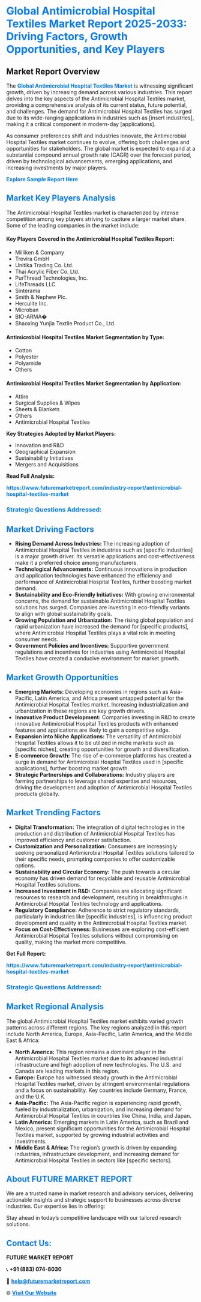 <h1 style="color: #007BFF;">Global Antimicrobial Hospital Textiles Market Report 2025-2033: Driving Factors, Growth Opportunities, and Key Players</h1>

<section id="overview">
<h2>Market Report Overview</h2>
<p>The <a href="https://www.futuremarketreport.com/industry-report/antimicrobial-hospital-textiles-market" style="color: #007BFF; text-decoration: none;"><strong>Global Antimicrobial Hospital Textiles Market</strong></a> is witnessing significant growth, driven by increasing demand across various industries. This report delves into the key aspects of the Antimicrobial Hospital Textiles market, providing a comprehensive analysis of its current status, future potential, and challenges. The demand for Antimicrobial Hospital Textiles has surged due to its wide-ranging applications in industries such as [insert industries], making it a critical component in modern-day [applications].</p>
<p>As consumer preferences shift and industries innovate, the Antimicrobial Hospital Textiles market continues to evolve, offering both challenges and opportunities for stakeholders. The global market is expected to expand at a substantial compound annual growth rate (CAGR) over the forecast period, driven by technological advancements, emerging applications, and increasing investments by major players.</p>
</section>

<section id="overview">
<p><a href="https://www.futuremarketreport.com/request-sample/reportId=124214" style="color: #007BFF; text-decoration: none;"><strong>Explore Sample Report Here</strong></a></p>
</section>

<section id="key-players">
<h2 style="color: #007BFF;">Market Key Players Analysis</h2>
<p>The Antimicrobial Hospital Textiles market is characterized by intense competition among key players striving to capture a larger market share. Some of the leading companies in the market include:</p>
<h4>Key Players Covered in the Antimicrobial Hospital Textiles Report:</h4>
<ul><li>Milliken &amp; Company</li><li>Trevira GmbH</li><li>Unitika Trading Co. Ltd.</li><li>Thai Acrylic Fiber Co. Ltd.</li><li>PurThread Technologies, Inc.</li><li>LifeThreads LLC</li><li>Sinterama</li><li>Smith &amp; Nephew Plc.</li><li>Herculite Inc.</li><li>Microban</li><li>BIO-ARMA�</li><li>Shaoxing Yunjia Textile Product Co., Ltd.</li></ul>
<h4>Antimicrobial Hospital Textiles Market Segmentation by Type:</h4>
<ul><li>Cotton</li><li>Polyester</li><li>Polyamide</li><li>Others</li></ul>

<h4>Antimicrobial Hospital Textiles Market Segmentation by Application:</h4>
<ul><li>Attire</li><li>Surgical Supplies &amp; Wipes</li><li>Sheets &amp; Blankets</li><li>Others</li><li>Antimicrobial Hospital Textiles</li></ul>
<p><strong>Key Strategies Adopted by Market Players:</strong></p>
<ul>
<li>Innovation and R&D</li>
<li>Geographical Expansion</li>
<li>Sustainability Initiatives</li>
<li>Mergers and Acquisitions</li>
</ul>
</section>

<section>
<p><strong>Read Full Analysis: </strong></p><a href="https://www.futuremarketreport.com/industry-report/antimicrobial-hospital-textiles-market" style="color: #007BFF; text-decoration: none;"><strong>https://www.futuremarketreport.com/industry-report/antimicrobial-hospital-textiles-market</strong></a>
<h3 style="color: #007BFF;">Strategic Questions Addressed:</h3>
</section>

<section id="driving-factors">
<h2 style="color: #007BFF;">Market Driving Factors</h2>
<ul>
<li><strong>Rising Demand Across Industries:</strong> The increasing adoption of Antimicrobial Hospital Textiles in industries such as [specific industries] is a major growth driver. Its versatile applications and cost-effectiveness make it a preferred choice among manufacturers.</li>
<li><strong>Technological Advancements:</strong> Continuous innovations in production and application technologies have enhanced the efficiency and performance of Antimicrobial Hospital Textiles, further boosting market demand.</li>
<li><strong>Sustainability and Eco-Friendly Initiatives:</strong> With growing environmental concerns, the demand for sustainable Antimicrobial Hospital Textiles solutions has surged. Companies are investing in eco-friendly variants to align with global sustainability goals.</li>
<li><strong>Growing Population and Urbanization:</strong> The rising global population and rapid urbanization have increased the demand for [specific products], where Antimicrobial Hospital Textiles plays a vital role in meeting consumer needs.</li>
<li><strong>Government Policies and Incentives:</strong> Supportive government regulations and incentives for industries using Antimicrobial Hospital Textiles have created a conducive environment for market growth.</li>
</ul>
</section>

<section id="growth-opportunities">
<h2 style="color: #007BFF;">Market Growth Opportunities</h2>
<ul>
<li><strong>Emerging Markets:</strong> Developing economies in regions such as Asia-Pacific, Latin America, and Africa present untapped potential for the Antimicrobial Hospital Textiles market. Increasing industrialization and urbanization in these regions are key growth drivers.</li>
<li><strong>Innovative Product Development:</strong> Companies investing in R&D to create innovative Antimicrobial Hospital Textiles products with enhanced features and applications are likely to gain a competitive edge.</li>
<li><strong>Expansion into Niche Applications:</strong> The versatility of Antimicrobial Hospital Textiles allows it to be utilized in niche markets such as [specific niches], creating opportunities for growth and diversification.</li>
<li><strong>E-commerce Growth:</strong> The rise of e-commerce platforms has created a surge in demand for Antimicrobial Hospital Textiles used in [specific applications], further boosting market growth.</li>
<li><strong>Strategic Partnerships and Collaborations:</strong> Industry players are forming partnerships to leverage shared expertise and resources, driving the development and adoption of Antimicrobial Hospital Textiles products globally.</li>
</ul>
</section>

<section id="trending-factors">
<h2 style="color: #007BFF;">Market Trending Factors</h2>
<ul>
<li><strong>Digital Transformation:</strong> The integration of digital technologies in the production and distribution of Antimicrobial Hospital Textiles has improved efficiency and customer satisfaction.</li>
<li><strong>Customization and Personalization:</strong> Consumers are increasingly seeking personalized Antimicrobial Hospital Textiles solutions tailored to their specific needs, prompting companies to offer customizable options.</li>
<li><strong>Sustainability and Circular Economy:</strong> The push towards a circular economy has driven demand for recyclable and reusable Antimicrobial Hospital Textiles solutions.</li>
<li><strong>Increased Investment in R&D:</strong> Companies are allocating significant resources to research and development, resulting in breakthroughs in Antimicrobial Hospital Textiles technology and applications.</li>
<li><strong>Regulatory Compliance:</strong> Adherence to strict regulatory standards, particularly in industries like [specific industries], is influencing product development and quality in the Antimicrobial Hospital Textiles market.</li>
<li><strong>Focus on Cost-Effectiveness:</strong> Businesses are exploring cost-efficient Antimicrobial Hospital Textiles solutions without compromising on quality, making the market more competitive.</li>
</ul>
</section>

<section>
<p><strong>Get Full Report: </strong></p><a href="https://www.futuremarketreport.com/industry-report/antimicrobial-hospital-textiles-market" style="color: #007BFF; text-decoration: none;"><strong>https://www.futuremarketreport.com/industry-report/antimicrobial-hospital-textiles-market</strong></a>
<h3 style="color: #007BFF;">Strategic Questions Addressed:</h3>
</section>


<section id="regional-analysis">
<h2 style="color: #007BFF;">Market Regional Analysis</h2>
<p>The global Antimicrobial Hospital Textiles market exhibits varied growth patterns across different regions. The key regions analyzed in this report include North America, Europe, Asia-Pacific, Latin America, and the Middle East & Africa:</p>
<ul>
<li><strong>North America:</strong> This region remains a dominant player in the Antimicrobial Hospital Textiles market due to its advanced industrial infrastructure and high adoption of new technologies. The U.S. and Canada are leading markets in this region.</li>
<li><strong>Europe:</strong> Europe has witnessed steady growth in the Antimicrobial Hospital Textiles market, driven by stringent environmental regulations and a focus on sustainability. Key countries include Germany, France, and the U.K.</li>
<li><strong>Asia-Pacific:</strong> The Asia-Pacific region is experiencing rapid growth, fueled by industrialization, urbanization, and increasing demand for Antimicrobial Hospital Textiles in countries like China, India, and Japan.</li>
<li><strong>Latin America:</strong> Emerging markets in Latin America, such as Brazil and Mexico, present significant opportunities for the Antimicrobial Hospital Textiles market, supported by growing industrial activities and investments.</li>
<li><strong>Middle East & Africa:</strong> The region’s growth is driven by expanding industries, infrastructure development, and increasing demand for Antimicrobial Hospital Textiles in sectors like [specific sectors].</li>
</ul>
</section>

<footer>
<h2 style="color: #007BFF;">About FUTURE MARKET REPORT</h2>
<p>We are a trusted name in market research and advisory services, delivering actionable insights and strategic support to businesses across diverse industries. Our expertise lies in offering:</p>

<p>Stay ahead in today’s competitive landscape with our tailored research solutions.</p>

<h2 style="color: #007BFF;">Contact Us:</h2>
<p><strong>FUTURE MARKET REPORT</strong></p>
<p>📞 <strong>+91 (883) 074-8030</strong></p>
<p>📧 <strong><a href="mailto:help@futuremarketreport.com" style="color: #007BFF;">help@futuremarketreport.com</a></strong></p>
<p>🌐 <strong><a href="https://www.futuremarketreport.com/" style="color: #007BFF;">Visit Our Website</a></strong></p>
</footer>
